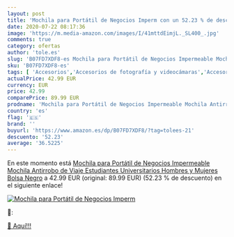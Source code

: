 ```yaml
---
layout: post
title: 'Mochila para Portátil de Negocios Imperm con un 52.23 % de descuento'
date: 2020-07-22 08:17:36
image: 'https://m.media-amazon.com/images/I/41mttdEimjL._SL400_.jpg'
comments: true
category: ofertas
author: 'tole.es'
slug: 'B07FD7XDF8-es Mochila para Portátil de Negocios Impermeable Mochila...'
sku: 'B07FD7XDF8-es'
tags: [ 'Accesorios','Accesorios de fotografía y videocámaras','Accesorios para portátiles y netbooks','Bolsas y fundas para cámaras compactas','Bolsas y fundas para cámaras digitales','Bolsas y fundas para cámaras,  videocámaras y prismáticos','Bolsas y fundas para portátiles y netbooks','Electrónica','Fotografía y videocámaras','Informática','Mochilas para portátiles y netbooks','mochila', ]
actualPrice: 42.99 EUR
currency: EUR
price: 42.99
comparePrice: 89.99 EUR
prodname: 'Mochila para Portátil de Negocios Impermeable Mochila Antirrobo de Viaje Estudiantes Universitarios Hombres y Mujeres Bolsa  Negro'
country: 'es'
flag: '🇪🇸'
brand: ''
buyurl: 'https://www.amazon.es/dp/B07FD7XDF8/?tag=tolees-21'
descuento: '52.23'
average: '36.5225'
---
```


En este momento está [Mochila para Portátil de Negocios Impermeable Mochila Antirrobo de Viaje Estudiantes Universitarios Hombres y Mujeres Bolsa  Negro](https://www.amazon.es/dp/B07FD7XDF8/?tag=tolees-21) a 42.99 EUR (original: 89.99 EUR) (52.23 %  de descuento) en el siguiente enlace!

[![Mochila para Portátil de Negocios Imperm](https://m.media-amazon.com/images/I/41mttdEimjL._SL400_.jpg)](https://www.amazon.es/dp/B07FD7XDF8/?tag=tolees-21)

🔎:


[🛒 Aquí!!!](https://www.amazon.es/dp/B07FD7XDF8/?tag=tolees-21)

